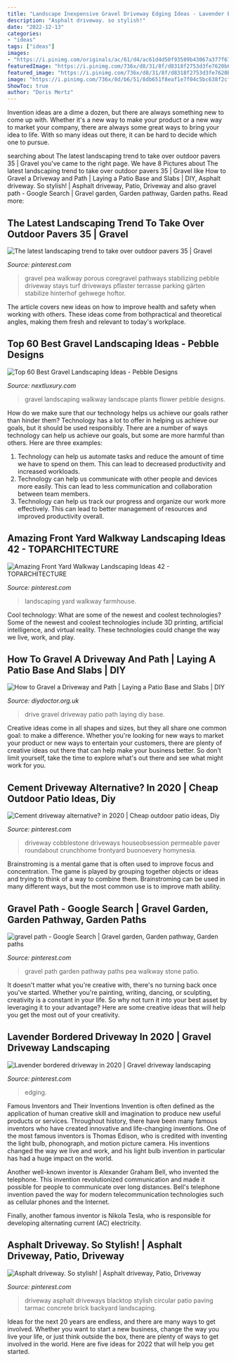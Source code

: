 ```yaml
---
title: "Landscape Inexpensive Gravel Driveway Edging Ideas - Lavender Bordered Driveway In 2020"
description: "Asphalt driveway. so stylish!"
date: "2022-12-13"
categories:
- "ideas"
tags: ["ideas"]
images:
- "https://i.pinimg.com/originals/ac/61/d4/ac61d4d50f93589b43067a377f676da2.jpg"
featuredImage: "https://i.pinimg.com/736x/d8/31/8f/d8318f2753d3fe7620b6bd26b596bdb2.jpg"
featured_image: "https://i.pinimg.com/736x/d8/31/8f/d8318f2753d3fe7620b6bd26b596bdb2.jpg"
image: "https://i.pinimg.com/736x/8d/b6/51/8db651f8eaf1e7f04c5bc638f2cfbaf9.jpg"
ShowToc: true
author: "Doris Mertz"
---
```



Invention ideas are a dime a dozen, but there are always something new to come up with. Whether it's a new way to make your product or a new way to market your company, there are always some great ways to bring your idea to life. With so many ideas out there, it can be hard to decide which one to pursue.

	

		
searching about The latest landscaping trend to take over outdoor pavers 35 | Gravel you've came to the right page. We have 8 Pictures about The latest landscaping trend to take over outdoor pavers 35 | Gravel like How to Gravel a Driveway and Path | Laying a Patio Base and Slabs | DIY, Asphalt driveway. So stylish! | Asphalt driveway, Patio, Driveway and also gravel path - Google Search | Gravel garden, Garden pathway, Garden paths. Read more:
		
    
## The Latest Landscaping Trend To Take Over Outdoor Pavers 35 | Gravel

<img loading=lazy src="https://i.pinimg.com/originals/ac/61/d4/ac61d4d50f93589b43067a377f676da2.jpg" onerror="this.onerror=null;this.src='https://tse3.mm.bing.net/th?id=OIP.40J2vjKBpsRJbdBL9k-h2AHaJ4&amp;pid=15.1';" alt="The latest landscaping trend to take over outdoor pavers 35 | Gravel">

_Source: pinterest.com_

>gravel pea walkway porous coregravel pathways stabilizing pebble driveway stays turf driveways pflaster terrasse parking gärten stabilize hinterhof gehwege hoftor. 

	

The article covers new ideas on how to improve health and safety when working with others. These ideas come from bothpractical and theoretical angles, making them fresh and relevant to today's workplace.

    
## Top 60 Best Gravel Landscaping Ideas - Pebble Designs

<img loading=lazy src="http://nextluxury.com/wp-content/uploads/gravel-walkway-landscape-design-ideas-with-purple-flower-plants.jpg" onerror="this.onerror=null;this.src='https://tse3.mm.bing.net/th?id=OIP.yG39giX5v_Pu29-2Z_YNCQAAAA&amp;pid=15.1';" alt="Top 60 Best Gravel Landscaping Ideas - Pebble Designs">

_Source: nextluxury.com_

>gravel landscaping walkway landscape plants flower pebble designs. 

	

How do we make sure that our technology helps us achieve our goals rather than hinder them?
Technology has a lot to offer in helping us achieve our goals, but it should be used responsibly. There are a number of ways technology can help us achieve our goals, but some are more harmful than others. Here are three examples: 
1. Technology can help us automate tasks and reduce the amount of time we have to spend on them. This can lead to decreased productivity and increased workloads. 
2. Technology can help us communicate with other people and devices more easily. This can lead to less communication and collaboration between team members. 
3. Technology can help us track our progress and organize our work more effectively. This can lead to better management of resources and improved productivity overall.

    
## Amazing Front Yard Walkway Landscaping Ideas 42 - TOPARCHITECTURE

<img loading=lazy src="https://i.pinimg.com/736x/b9/c8/b3/b9c8b389d99d85b6a491bafa0cb6f6fe.jpg" onerror="this.onerror=null;this.src='https://tse1.mm.bing.net/th?id=OIP.HpM_w5e6ZAywPuQArUGo7wHaJ3&amp;pid=15.1';" alt="Amazing Front Yard Walkway Landscaping Ideas 42 - TOPARCHITECTURE">

_Source: pinterest.com_

>landscaping yard walkway farmhouse. 

	

Cool technology: What are some of the newest and coolest technologies?
Some of the newest and coolest technologies include 3D printing, artificial intelligence, and virtual reality. These technologies could change the way we live, work, and play.

    
## How To Gravel A Driveway And Path | Laying A Patio Base And Slabs | DIY

<img loading=lazy src="https://www.diydoctor.org.uk/images/Drive.jpg" onerror="this.onerror=null;this.src='https://tse4.mm.bing.net/th?id=OIP.dhjViZs7qMD49CIuArtVhwHaEK&amp;pid=15.1';" alt="How to Gravel a Driveway and Path | Laying a Patio Base and Slabs | DIY">

_Source: diydoctor.org.uk_

>drive gravel driveway patio path laying diy base. 

	

Creative ideas come in all shapes and sizes, but they all share one common goal: to make a difference. Whether you're looking for new ways to market your product or new ways to entertain your customers, there are plenty of creative ideas out there that can help make your business better. So don't limit yourself, take the time to explore what's out there and see what might work for you.

    
## Cement Driveway Alternative? In 2020 | Cheap Outdoor Patio Ideas, Diy

<img loading=lazy src="https://i.pinimg.com/736x/8d/b6/51/8db651f8eaf1e7f04c5bc638f2cfbaf9.jpg" onerror="this.onerror=null;this.src='https://tse1.mm.bing.net/th?id=OIP.WsG9Qs1whbF1VcNAU8IcMAAAAA&amp;pid=15.1';" alt="Cement driveway alternative? in 2020 | Cheap outdoor patio ideas, Diy">

_Source: pinterest.com_

>driveway cobblestone driveways houseobsession permeable paver roundabout crunchhome frontyard buonoevery homynesia. 

	

Brainstroming is a mental game that is often used to improve focus and concentration. The game is played by grouping together objects or ideas and trying to think of a way to combine them. Brainstroming can be used in many different ways, but the most common use is to improve math ability.

    
## Gravel Path - Google Search | Gravel Garden, Garden Pathway, Garden Paths

<img loading=lazy src="https://i.pinimg.com/736x/1d/ae/0e/1dae0e18cc7d6398cf2cd6401f4ff54d--gravel-path-gravel-garden.jpg" onerror="this.onerror=null;this.src='https://tse1.mm.bing.net/th?id=OIP.4Lo0MEcSZGZhy9gnXrnFMAHaLJ&amp;pid=15.1';" alt="gravel path - Google Search | Gravel garden, Garden pathway, Garden paths">

_Source: pinterest.com_

>gravel path garden pathway paths pea walkway stone patio. 

	

It doesn't matter what you're creative with, there's no turning back once you've started. Whether you're painting, writing, dancing, or sculpting, creativity is a constant in your life. So why not turn it into your best asset by leveraging it to your advantage? Here are some creative ideas that will help you get the most out of your creativity.

    
## Lavender Bordered Driveway In 2020 | Gravel Driveway Landscaping

<img loading=lazy src="https://i.pinimg.com/736x/d8/31/8f/d8318f2753d3fe7620b6bd26b596bdb2.jpg" onerror="this.onerror=null;this.src='https://tse2.mm.bing.net/th?id=OIP.fcZw00xw0yUP5MoSPcB98wHaFj&amp;pid=15.1';" alt="Lavender bordered driveway in 2020 | Gravel driveway landscaping">

_Source: pinterest.com_

>edging. 

	

Famous Inventors and Their Inventions
Invention is often defined as the application of human creative skill and imagination to produce new useful products or services. Throughout history, there have been many famous inventors who have created innovative and life-changing inventions.
One of the most famous inventors is Thomas Edison, who is credited with inventing the light bulb, phonograph, and motion picture camera. His inventions changed the way we live and work, and his light bulb invention in particular has had a huge impact on the world.

Another well-known inventor is Alexander Graham Bell, who invented the telephone. This invention revolutionized communication and made it possible for people to communicate over long distances. Bell's telephone invention paved the way for modern telecommunication technologies such as cellular phones and the Internet.

Finally, another famous inventor is Nikola Tesla, who is responsible for developing alternating current (AC) electricity.

    
## Asphalt Driveway. So Stylish! | Asphalt Driveway, Patio, Driveway

<img loading=lazy src="https://i.pinimg.com/736x/10/d8/7f/10d87f59fd5fa8912146dc2b947a92d6--blacktop-driveway-ideas-asphalt-driveway.jpg" onerror="this.onerror=null;this.src='https://tse1.mm.bing.net/th?id=OIP.5Dq5LSMbtsmMFtCljv7SNAHaLH&amp;pid=15.1';" alt="Asphalt driveway. So stylish! | Asphalt driveway, Patio, Driveway">

_Source: pinterest.com_

>driveway asphalt driveways blacktop stylish circular patio paving tarmac concrete brick backyard landscaping. 

	

Ideas for the next 20 years are endless, and there are many ways to get involved. Whether you want to start a new business, change the way you live your life, or just think outside the box, there are plenty of ways to get involved in the world. Here are five ideas for 2022 that will help you get started.

